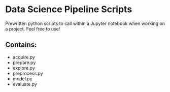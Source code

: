 # Data Science Pipeline Scripts
Prewritten python scripts to call within a Jupyter notebook when working on a project. Feel free to use!

## Contains:
- acquire.py
- prepare.py
- explore.py
- preprocess.py
- model.py
- evaluate.py
